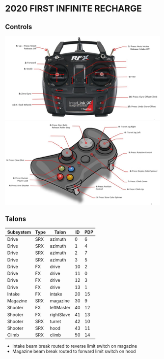 # 2020 FIRST INFINITE RECHARGE

## Controls

![driver](docs/2020-Driver-Controls.PNG)
![game-controls](docs/2020-Game-Controls.PNG)

## Talons

Subsystem    | Type | Talon       | ID | PDP
------------ | ---- | ----------- | -- | ---
Drive        | SRX  | azimuth     | 0  | 6
Drive        | SRX  | azimuth     | 1  | 4
Drive        | SRX  | azimuth     | 2  | 7
Drive        | SRX  | azimuth     | 3  | 5
Drive        | FX   | drive       | 10 | 2
Drive        | FX   | drive       | 11 | 0
Drive        | FX   | drive       | 12 | 3
Drive        | FX   | drive       | 13 | 1
Intake       | FX   | intake      | 20 | 15
Magazine     | SRX  | magazine    | 30 | 9
Shooter      | FX   | leftMaster  | 40 | 12
Shooter      | FX   | rightSlave  | 41 | 13
Shooter      | SRX  | turret      | 42 | 10
Shooter      | SRX  | hood        | 43 | 11
Climb        | SRX  | climb       | 50 | 14

* Intake beam break routed to reverse limit switch on magazine
* Magazine beam break routed to forward limit switch on hood
